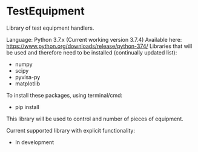 # TestEquipment
Library of test equipment handlers.

Language: Python 3.7.x (Current working version 3.7.4)
Available here: https://www.python.org/downloads/release/python-374/
Libraries that will be used and therefore need to be installed (continually updated list):
- numpy
- scipy
- pyvisa-py
- matplotlib

To install these packages, using terminal/cmd:
- pip install <library>

This library will be used to control and number of pieces of equipment.

Current supported library with explicit functionality:
- In development
